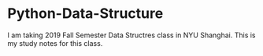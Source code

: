 # Python-Data-Structure

I am taking 2019 Fall Semester Data Structres class in NYU Shanghai.
This is my study notes for this class.

